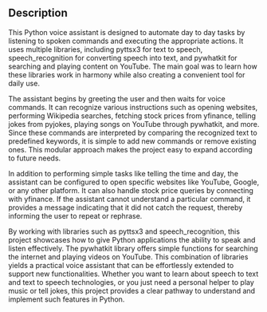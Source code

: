 ## Description

This Python voice assistant is designed to automate day to day tasks by listening to spoken commands and executing the appropriate actions. It uses multiple libraries, including pyttsx3 for text to speech, speech_recognition for converting speech into text, and pywhatkit for searching and playing content on YouTube. The main goal was to learn how these libraries work in harmony while also creating a convenient tool for daily use.

The assistant begins by greeting the user and then waits for voice commands. It can recognize various instructions such as opening websites, performing Wikipedia searches, fetching stock prices from yfinance, telling jokes from pyjokes, playing songs on YouTube through pywhatkit, and more. Since these commands are interpreted by comparing the recognized text to predefined keywords, it is simple to add new commands or remove existing ones. This modular approach makes the project easy to expand according to future needs.

In addition to performing simple tasks like telling the time and day, the assistant can be configured to open specific websites like YouTube, Google, or any other platform. It can also handle stock price queries by connecting with yfinance. If the assistant cannot understand a particular command, it provides a message indicating that it did not catch the request, thereby informing the user to repeat or rephrase.

By working with libraries such as pyttsx3 and speech_recognition, this project showcases how to give Python applications the ability to speak and listen effectively. The pywhatkit library offers simple functions for searching the internet and playing videos on YouTube. This combination of libraries yields a practical voice assistant that can be effortlessly extended to support new functionalities. Whether you want to learn about speech to text and text to speech technologies, or you just need a personal helper to play music or tell jokes, this project provides a clear pathway to understand and implement such features in Python.
